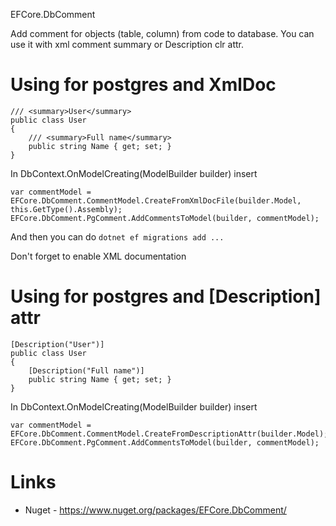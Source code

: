 EFCore.DbComment

Add comment for objects (table, column) from code to database.
You can use it with xml comment summary or Description clr attr.

# Using for postgres and XmlDoc

```
/// <summary>User</summary>
public class User
{
    /// <summary>Full name</summary>
    public string Name { get; set; }
}
```

In DbContext.OnModelCreating(ModelBuilder builder) insert
```
var commentModel = EFCore.DbComment.CommentModel.CreateFromXmlDocFile(builder.Model, this.GetType().Assembly);
EFCore.DbComment.PgComment.AddCommentsToModel(builder, commentModel);
```

And then you can do ```dotnet ef migrations add ...```

Don't forget to enable XML documentation

# Using for postgres and [Description] attr

```
[Description("User")]
public class User
{
    [Description("Full name")]
    public string Name { get; set; }
}
```

In DbContext.OnModelCreating(ModelBuilder builder) insert
```
var commentModel = EFCore.DbComment.CommentModel.CreateFromDescriptionAttr(builder.Model);
EFCore.DbComment.PgComment.AddCommentsToModel(builder, commentModel);
```

# Links
* Nuget - https://www.nuget.org/packages/EFCore.DbComment/
